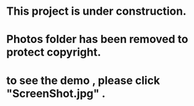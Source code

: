 ﻿# This project is under construction.
# Photos folder has been removed to protect copyright.
# to see the demo , please click "ScreenShot.jpg" .


